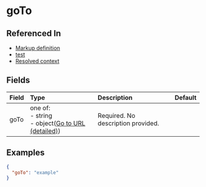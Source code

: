 
# goTo



## Referenced In

- [Markup definition](/docs/references/schemas/Markup%20definition)
- [test](/docs/references/schemas/test)
- [Resolved context](/docs/references/schemas/Resolved%20context)

## Fields

Field | Type | Description | Default
:-- | :-- | :-- | :--
goTo | one of:<br/>- string<br/>- object([Go to URL (detailed)](/docs/references/schemas/Go%20to%20URL%20(detailed))) | Required. No description provided. | 

## Examples

```json
{
  "goTo": "example"
}
```

